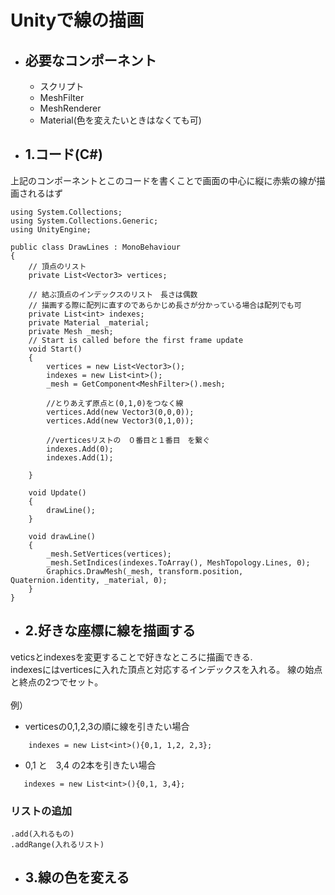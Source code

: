 # Unityで線の描画

* ## 必要なコンポーネント
    * スクリプト
    * MeshFilter
    * MeshRenderer
    * Material(色を変えたいときはなくても可)

* ## 1.コード(C#)
上記のコンポーネントとこのコードを書くことで画面の中心に縦に赤紫の線が描画されるはず

```
using System.Collections;
using System.Collections.Generic;
using UnityEngine;

public class DrawLines : MonoBehaviour
{
    // 頂点のリスト
    private List<Vector3> vertices;

    // 結ぶ頂点のインデックスのリスト　長さは偶数
    // 描画する際に配列に直すのであらかじめ長さが分かっている場合は配列でも可
    private List<int> indexes;
    private Material _material;
    private Mesh _mesh;
    // Start is called before the first frame update
    void Start()
    {
        vertices = new List<Vector3>();
        indexes = new List<int>();
        _mesh = GetComponent<MeshFilter>().mesh;

        //とりあえず原点と(0,1,0)をつなく線
        vertices.Add(new Vector3(0,0,0));
        vertices.Add(new Vector3(0,1,0));

        //verticesリストの　０番目と１番目　を繋ぐ
        indexes.Add(0);
        indexes.Add(1);

    }

    void Update()
    {
        drawLine();
    }

    void drawLine()
    {
        _mesh.SetVertices(vertices);
        _mesh.SetIndices(indexes.ToArray(), MeshTopology.Lines, 0);
        Graphics.DrawMesh(_mesh, transform.position, Quaternion.identity, _material, 0);
    }
}
```

* ## 2.好きな座標に線を描画する
veticsとindexesを変更することで好きなところに描画できる.
<br>
indexesにはverticesに入れた頂点と対応するインデックスを入れる。
線の始点と終点の2つでセット。
<br>   
    例）
 * verticesの0,1,2,3の順に線を引きたい場合
```
    indexes = new List<int>(){0,1, 1,2, 2,3};
```
 * 0,1 と　3,4  の2本を引きたい場合
 ```
    indexes = new List<int>(){0,1, 3,4};
 ```

 ### リストの追加
    .add(入れるもの)
    .addRange(入れるリスト)

* ## 3.線の色を変える